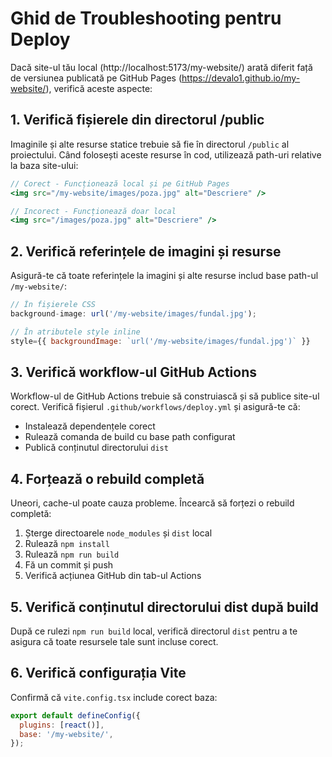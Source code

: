 # Ghid de Troubleshooting pentru Deploy

Dacă site-ul tău local (http://localhost:5173/my-website/) arată diferit față de versiunea publicată pe GitHub Pages (https://devalo1.github.io/my-website/), verifică aceste aspecte:

## 1. Verifică fișierele din directorul /public

Imaginile și alte resurse statice trebuie să fie în directorul `/public` al proiectului. Când folosești aceste resurse în cod, utilizează path-uri relative la baza site-ului:

```jsx
// Corect - Funcționează local și pe GitHub Pages
<img src="/my-website/images/poza.jpg" alt="Descriere" />

// Incorect - Funcționează doar local
<img src="/images/poza.jpg" alt="Descriere" />
```

## 2. Verifică referințele de imagini și resurse

Asigură-te că toate referințele la imagini și alte resurse includ base path-ul `/my-website/`:

```jsx
// În fișierele CSS
background-image: url('/my-website/images/fundal.jpg');

// În atributele style inline
style={{ backgroundImage: `url('/my-website/images/fundal.jpg')` }}
```

## 3. Verifică workflow-ul GitHub Actions

Workflow-ul de GitHub Actions trebuie să construiască și să publice site-ul corect. Verifică fișierul `.github/workflows/deploy.yml` și asigură-te că:
- Instalează dependențele corect
- Rulează comanda de build cu base path configurat
- Publică conținutul directorului `dist`

## 4. Forțează o rebuild completă

Uneori, cache-ul poate cauza probleme. Încearcă să forțezi o rebuild completă:

1. Șterge directoarele `node_modules` și `dist` local
2. Rulează `npm install` 
3. Rulează `npm run build`
4. Fă un commit și push
5. Verifică acțiunea GitHub din tab-ul Actions

## 5. Verifică conținutul directorului dist după build

După ce rulezi `npm run build` local, verifică directorul `dist` pentru a te asigura că toate resursele tale sunt incluse corect.

## 6. Verifică configurația Vite

Confirmă că `vite.config.tsx` include corect baza:

```js
export default defineConfig({
  plugins: [react()],
  base: '/my-website/',
});
```
